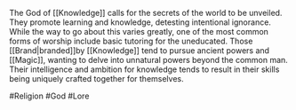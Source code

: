 The God of [[Knowledge]] calls for the secrets of the world to be unveiled. They promote learning and knowledge, detesting intentional ignorance. While the way to go about this varies greatly, one of the most common forms of worship include basic tutoring for the uneducated. Those [[Brand|branded]]by [[Knowledge]] tend to pursue ancient powers and [[Magic]], wanting to delve into unnatural powers beyond the common man. Their intelligence and ambition for knowledge tends to result in their skills being uniquely crafted together for themselves.

#Religion #God #Lore